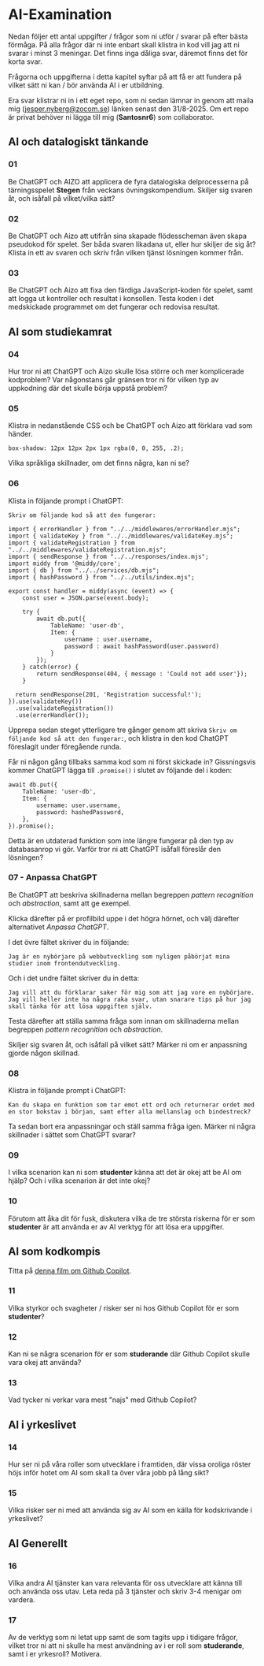 # AI-Examination

Nedan följer ett antal uppgifter / frågor som ni utför / svarar på efter bästa förmåga. På alla frågor där ni inte enbart skall klistra in kod vill jag att ni svarar i minst 3 meningar. Det finns inga dåliga svar, däremot finns det för korta svar.

Frågorna och uppgifterna i detta kapitel syftar på att få er att fundera på vilket sätt ni kan / bör använda AI i er utbildning.

Era svar klistrar ni in i ett eget repo, som ni sedan lämnar in genom att maila mig (jesper.nyberg@zocom.se) länken senast den 31/8-2025. Om ert repo är privat behöver ni lägga till mig (**Santosnr6**) som collaborator.

## AI och datalogiskt tänkande

### 01

Be ChatGPT och AIZO att applicera de fyra datalogiska delprocesserna på tärningsspelet **Stegen** från veckans övningskompendium.
Skiljer sig svaren åt, och isåfall på vilket/vilka sätt?

### 02

Be ChatGPT och Aizo att utifrån sina skapade flödesscheman även skapa pseudokod för spelet.
Ser båda svaren likadana ut, eller hur skiljer de sig åt?
Klista in ett av svaren och skriv från vilken tjänst lösningen kommer från.

### 03

Be ChatGPT och Aizo att fixa den färdiga JavaScript-koden för spelet, samt att logga ut kontroller och resultat i konsollen. Testa koden i det medskickade programmet om det fungerar och redovisa resultat.

## AI som studiekamrat

### 04

Hur tror ni att ChatGPT och Aizo skulle lösa större och mer komplicerade kodproblem? Var någonstans går gränsen tror ni för vilken typ av uppkodning där det skulle börja uppstå problem? 

### 05

Klistra in nedanstående CSS och be ChatGPT och Aizo att förklara vad som händer.

```
box-shadow: 12px 12px 2px 1px rgba(0, 0, 255, .2);
```

Vilka språkliga skillnader, om det finns några, kan ni se?

### 06

Klista in följande prompt i ChatGPT:

```
Skriv om följande kod så att den fungerar:

import { errorHandler } from "../../middlewares/errorHandler.mjs";
import { validateKey } from "../../middlewares/validateKey.mjs";
import { validateRegistration } from "../../middlewares/validateRegistration.mjs";
import { sendResponse } from "../../responses/index.mjs";
import middy from '@middy/core';
import { db } from "../../services/db.mjs";
import { hashPassword } from "../../utils/index.mjs";

export const handler = middy(async (event) => {
    const user = JSON.parse(event.body);

    try {
        await db.put({
            TableName: 'user-db',
            Item: {
                username : user.username,
                password : await hashPassword(user.password)
            }
        }); 
    } catch(error) {
        return sendResponse(404, { message : 'Could not add user'});
    }

  return sendResponse(201, 'Registration successful!');
}).use(validateKey())
  .use(validateRegistration())
  .use(errorHandler());

```

Upprepa sedan steget ytterligare tre gånger genom att skriva ```Skriv om följande kod så att den fungerar:```, och klistra in den kod ChatGPT föreslagit under föregående runda.

Får ni någon gång tillbaks samma kod som ni först skickade in? Gissningsvis kommer ChatGPT lägga till ```.promise()``` i slutet av följande del i koden:

```
await db.put({
    TableName: 'user-db',
    Item: {
        username: user.username,
        password: hashedPassword,
    },
}).promise();
```

Detta är en utdaterad funktion som inte längre fungerar på den typ av databasanrop vi gör. Varför tror ni att ChatGPT isåfall föreslår den lösningen?

### 07 - Anpassa ChatGPT

Be ChatGPT att beskriva skillnaderna mellan begreppen *pattern recognition* och *abstraction*, samt att ge exempel.

Klicka därefter på er profilbild uppe i det högra hörnet, och välj därefter alternativet *Anpassa ChatGPT*.

I det övre fältet skriver du in följande:

```
Jag är en nybörjare på webbutveckling som nyligen påbörjat mina studier inom frontendutveckling.
```

Och i det undre fältet skriver du in detta:

```
Jag vill att du förklarar saker för mig som att jag vore en nybörjare. Jag vill heller inte ha några raka svar, utan snarare tips på hur jag skall tänka för att lösa uppgiften själv.
```

Testa därefter att ställa samma fråga som innan om skillnaderna mellan begreppen *pattern recognition* och *abstraction*.

Skiljer sig svaren åt, och isåfall på vilket sätt? Märker ni om er anpassning gjorde någon skillnad.

### 08

Klistra in följande prompt i ChatGPT:

```
Kan du skapa en funktion som tar emot ett ord och returnerar ordet med en stor bokstav i början, samt efter alla mellanslag och bindestreck?
```

Ta sedan bort era anpassningar och ställ samma fråga igen. Märker ni några skillnader i sättet som ChatGPT svarar?

### 09

I vilka scenarion kan ni som **studenter** känna att det är okej att be AI om hjälp? Och i vilka scenarion är det inte okej?

### 10

Förutom att åka dit för fusk, diskutera vilka de tre största riskerna för er som **studenter** är att använda er av AI verktyg för att lösa era uppgifter.

## AI som kodkompis

Titta på [denna film om Github Copilot](https://www.youtube.com/watch?v=hPVatUSvZq0).

### 11

Vilka styrkor och svagheter / risker ser ni hos Github Copilot för er som **studenter**?

### 12

Kan ni se några scenarion för er som **studerande** där Github Copilot skulle vara okej att använda?

### 13

Vad tycker ni verkar vara mest "najs" med Github Copilot?

## AI i yrkeslivet

### 14 

Hur ser ni på våra roller som utvecklare i framtiden, där vissa oroliga röster höjs inför hotet om AI som skall ta över våra jobb på lång sikt?

### 15

Vilka risker ser ni med att använda sig av AI som en källa för kodskrivande i yrkeslivet?

## AI Generellt

### 16

Vilka andra AI tjänster kan vara relevanta för oss utvecklare att känna till och använda oss utav. Leta reda på 3 tjänster och skriv 3-4 menigar om vardera.

### 17

Av de verktyg som ni letat upp samt de som tagits upp i tidigare frågor, vilket tror ni att ni skulle ha mest användning av i er roll som **studerande**, samt i er yrkesroll? Motivera.




